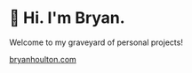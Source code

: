 # 👋 Hi. I'm Bryan.

Welcome to my graveyard of personal projects!

[bryanhoulton.com](https://bryanhoulton.com/)

